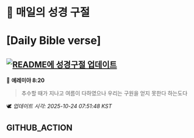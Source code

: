 # 🙏 매일의 성경 구절
# [Daily Bible verse]
## [![README에 성경구절 업데이트](https://github.com/DONGSUKA/first_test/actions/workflows/update-readme-bible.yml/badge.svg)](https://github.com/DONGSUKA/first_test/actions/workflows/update-readme-bible.yml)
<!-- START_BIBLE_VERSE -->
📖 **예레미야 8:20**
> 추수할 때가 지나고 여름이 다하였으나 우리는 구원을 얻지 못한다 하는도다

🕊️ _업데이트 시각: 2025-10-24 07:51:48 KST_
  <!-- END_BIBLE_VERSE -->
## GITHUB_ACTION
